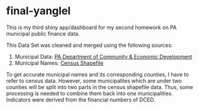 # final-yanglel

This is my third shiny app/dashboard for my second homework on PA municipal public finance data.

This Data Set was cleaned and merged using the following sources:
1. Municipal Data: [PA Department of Community & Economic Development](http://munstats.pa.gov/Reports/ReportInformation2.aspx?report=StatewideMuniAfr)
2. Municipal Names: [Census Shapefile](https://www.census.gov/cgi-bin/geo/shapefiles/index.php)

To get accurate municipal names and its corresponding counties, I have to refer to census data. However, some municipalites which are under two counties will be split into two parts in the census shapefile data. Thus, some processing is needed to combine them back into one municipalities. Indicators were derived from the financial numbers of DCED.
